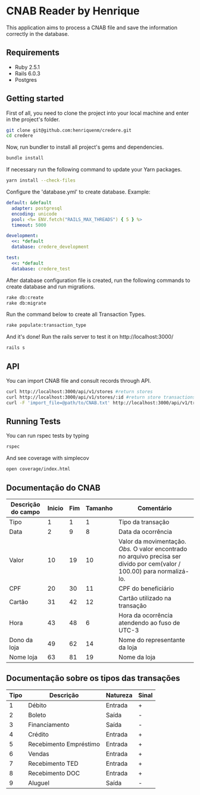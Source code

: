 # CNAB Reader by Henrique

This application aims to process a CNAB file and save the information correctly in the database.

## Requirements
  - Ruby 2.5.1
  - Rails 6.0.3
  - Postgres

## Getting started

First of all, you need to clone the project into your local machine and enter in the project's folder.

```bash
git clone git@github.com:henriquenm/credere.git
cd credere
```

Now, run bundler to install all project's gems and dependencies.

```bash
bundle install
```

If necessary run the following command to update your Yarn packages.

```bash
yarn install --check-files
```

Configure the 'database.yml' to create database. Example:

```yml
default: &default
  adapter: postgresql
  encoding: unicode
  pool: <%= ENV.fetch("RAILS_MAX_THREADS") { 5 } %>
  timeout: 5000

development:
  <<: *default
  database: credere_development

test:
  <<: *default
  database: credere_test
```

After database configuration file is created, run the following commands to create database and run migrations.

```bash
rake db:create
rake db:migrate
```

Run the command below to create all Transaction Types.

```bash
rake populate:transaction_type
```

And it's done! Run the rails server to test it on http://localhost:3000/

```bash
rails s
```

## API

You can import CNAB file and consult records through API.

```bash
curl http://localhost:3000/api/v1/stores #return stores
curl http://localhost:3000/api/v1/stores/:id #return store transactions
curl -F 'import_file=@path/to/CNAB.txt' http://localhost:3000/api/v1/transactions/import #import CNAB file and return stores
```

## Running Tests

You can run rspec tests by typing

```bash
rspec
```

And see coverage with simplecov

```bash
open coverage/index.html
```

## Documentação do CNAB

| Descrição do campo  | Inicio | Fim | Tamanho | Comentário
| ------------- | ------------- | -----| ---- | ------
| Tipo  | 1  | 1 | 1 | Tipo da transação
| Data  | 2  | 9 | 8 | Data da ocorrência
| Valor | 10 | 19 | 10 | Valor da movimentação. *Obs.* O valor encontrado no arquivo precisa ser divido por cem(valor / 100.00) para normalizá-lo.
| CPF | 20 | 30 | 11 | CPF do beneficiário
| Cartão | 31 | 42 | 12 | Cartão utilizado na transação 
| Hora  | 43 | 48 | 6 | Hora da ocorrência atendendo ao fuso de UTC-3
| Dono da loja | 49 | 62 | 14 | Nome do representante da loja
| Nome loja | 63 | 81 | 19 | Nome da loja

## Documentação sobre os tipos das transações

| Tipo | Descrição | Natureza | Sinal |
| ---- | -------- | --------- | ----- |
| 1 | Débito | Entrada | + |
| 2 | Boleto | Saída | - |
| 3 | Financiamento | Saída | - |
| 4 | Crédito | Entrada | + |
| 5 | Recebimento Empréstimo | Entrada | + |
| 6 | Vendas | Entrada | + |
| 7 | Recebimento TED | Entrada | + |
| 8 | Recebimento DOC | Entrada | + |
| 9 | Aluguel | Saída | - |